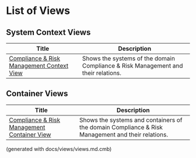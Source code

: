 # List of Views

## System Context Views
| Title | Description |
|---|---|
| [Compliance & Risk Management Context View](./mybank/compliance/context-view.md) | Shows the systems of the domain Compliance & Risk Management and their relations. |
## Container Views
| Title | Description |
|---|---|
| [Compliance & Risk Management Container View](./mybank/compliance/container-view.md) | Shows the systems and containers of the domain Compliance & Risk Management and their relations. |


(generated with docs/views/views.md.cmb)
